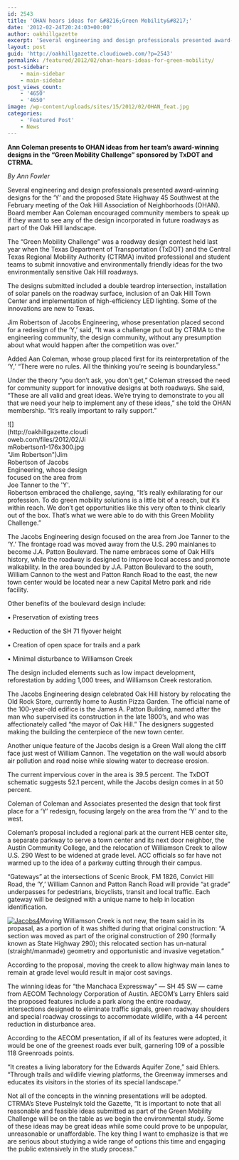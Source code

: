 ```yaml
---
id: 2543
title: 'OHAN hears ideas for &#8216;Green Mobility&#8217;'
date: '2012-02-24T20:24:03+00:00'
author: oakhillgazette
excerpt: 'Several engineering and design professionals presented award-winning designs for the ‘Y’ and the proposed State Highway 45 Southwest at the February meeting of the Oak Hill Association of Neighborhoods (OHAN). Board member Aan Coleman encouraged community members to speak up if they want to see any of the design incorporated in future roadways as part of the Oak Hill landscape.'
layout: post
guid: 'http://oakhillgazette.cloudioweb.com/?p=2543'
permalink: /featured/2012/02/ohan-hears-ideas-for-green-mobility/
post-sidebar:
    - main-sidebar
    - main-sidebar
post_views_count:
    - '4650'
    - '4650'
image: /wp-content/uploads/sites/15/2012/02/OHAN_feat.jpg
categories:
    - 'Featured Post'
    - News
---
```


**Ann Coleman presents to OHAN ideas from her team’s award-winning designs in the “Green Mobility Challenge” sponsored by TxDOT and CTRMA.**

*By Ann Fowler*

Several engineering and design professionals presented award-winning designs for the ‘Y’ and the proposed State Highway 45 Southwest at the February meeting of the Oak Hill Association of Neighborhoods (OHAN). Board member Aan Coleman encouraged community members to speak up if they want to see any of the design incorporated in future roadways as part of the Oak Hill landscape.

The “Green Mobility Challenge” was a roadway design contest held last year when the Texas Department of Transportation (TxDOT) and the Central Texas Regional Mobility Authority (CTRMA) invited professional and student teams to submit innovative and environmentally friendly ideas for the two environmentally sensitive Oak Hill roadways.

The designs submitted included a double teardrop intersection, installation of solar panels on the roadway surface, inclusion of an Oak Hill Town Center and implementation of high-efficiency LED lighting. Some of the innovations are new to Texas.

Jim Robertson of Jacobs Engineering, whose presentation placed second for a redesign of the ‘Y,’ said, “It was a challenge put out by CTRMA to the engineering community, the design community, without any presumption about what would happen after the competition was over.”

Added Aan Coleman, whose group placed first for its reinterpretation of the ‘Y,’ “There were no rules. All the thinking you’re seeing is boundaryless.”

Under the theory “you don’t ask, you don’t get,” Coleman stressed the need for community support for innovative designs at both roadways. She said, “These are all valid and great ideas. We’re trying to demonstrate to you all that we need your help to implement any of these ideas,” she told the OHAN membership. “It’s really important to rally support.”

<div class="wp-caption alignright" id="attachment_2553" style="width: 186px">![](http://oakhillgazette.cloudioweb.com/files/2012/02/JimRobertson1-176x300.jpg "Jim Robertson")Jim Robertson of Jacobs Engineering, whose design focused on the area from Joe Tanner to the 'Y'.

</div>Robertson embraced the challenge, saying, “It’s really exhilarating for our profession. To do green mobility solutions is a little bit of a reach, but it’s within reach. We don’t get opportunities like this very often to think clearly out of the box. That’s what we were able to do with this Green Mobility Challenge.”

The Jacobs Engineering design focused on the area from Joe Tanner to the ‘Y.’ The frontage road was moved away from the U.S. 290 mainlanes to become J.A. Patton Boulevard. The name embraces some of Oak Hill’s history, while the roadway is designed to improve local access and promote walkability. In the area bounded by J.A. Patton Boulevard to the south, William Cannon to the west and Patton Ranch Road to the east, the new town center would be located near a new Capital Metro park and ride facility.

Other benefits of the boulevard design include:

• Preservation of existing trees

• Reduction of the SH 71 flyover height

• Creation of open space for trails and a park

• Minimal disturbance to Williamson Creek

The design included elements such as low impact development, reforestation by adding 1,000 trees, and Williamson Creek restoration.

The Jacobs Engineering design celebrated Oak Hill history by relocating the Old Rock Store, currently home to Austin Pizza Garden. The official name of the 100-year-old edifice is the James A. Patton Building, named after the man who supervised its construction in the late 1800’s, and who was affectionately called “the mayor of Oak Hill.” The designers suggested making the building the centerpiece of the new town center.

Another unique feature of the Jacobs design is a Green Wall along the cliff face just west of William Cannon. The vegetation on the wall would absorb air pollution and road noise while slowing water to decrease erosion.

The current impervious cover in the area is 39.5 percent. The TxDOT schematic suggests 52.1 percent, while the Jacobs design comes in at 50 percent.

Coleman of Coleman and Associates presented the design that took first place for a ‘Y’ redesign, focusing largely on the area from the ‘Y’ and to the west.

Coleman’s proposal included a regional park at the current HEB center site, a separate parkway to serve a town center and its next door neighbor, the Austin Community College, and the relocation of Williamson Creek to allow U.S. 290 West to be widened at grade level. ACC officials so far have not warmed up to the idea of a parkway cutting through their campus.

“Gateways” at the intersections of Scenic Brook, FM 1826, Convict Hill Road, the ‘Y,’ William Cannon and Patton Ranch Road will provide “at grade” underpasses for pedestrians, bicyclists, transit and local traffic. Each gateway will be designed with a unique name to help in location identification.

[![](http://oakhillgazette.cloudioweb.com/files/2012/02/Jacobs4-300x187.jpg "Jacobs4")](https://oakhillgazette.net/wp-content/uploads/sites/15/2012/02/Jacobs4-1.jpg)Moving Williamson Creek is not new, the team said in its propasal, as a portion of it was shifted during that original construction: “A section was moved as part of the original construction of 290 (formally known as State Highway 290); this relocated section has un-natural (straight/manmade) geometry and opportunistic and invasive vegetation.”

According to the proposal, moving the creek to allow highway main lanes to remain at grade level would result in major cost savings.

The winning ideas for “the Manchaca Expressway” — SH 45 SW — came from AECOM Technology Corporation of Austin. AECOM’s Larry Ehlers said the proposed features include a park along the entire roadway, intersections designed to eliminate traffic signals, green roadway shoulders and special roadway crossings to accommodate wildlife, with a 44 percent reduction in disturbance area.

According to the AECOM presentation, if all of its features were adopted, it would be one of the greenest roads ever built, garnering 109 of a possible 118 Greenroads points.

“It creates a living laboratory for the Edwards Aquifer Zone,” said Ehlers. “Through trails and wildlife viewing platforms, the Greenway immerses and educates its visitors in the stories of its special landscape.”

Not all of the concepts in the winning presentations will be adopted. CTRMA’s Steve Pustelnyk told the Gazette, “It is important to note that all reasonable and feasible ideas submitted as part of the Green Mobility Challenge will be on the table as we begin the environmental study. Some of these ideas may be great ideas while some could prove to be unpopular, unreasonable or unaffordable. The key thing I want to emphasize is that we are serious about studying a wide range of options this time and engaging the public extensively in the study process.”
